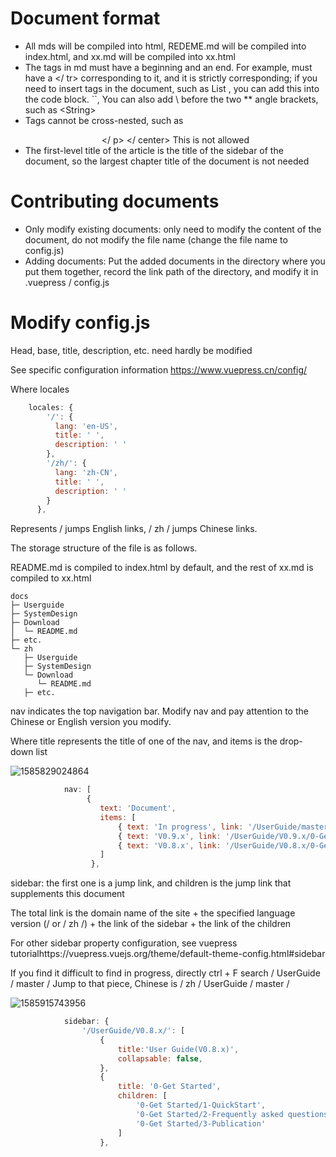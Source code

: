 <!--

    Licensed to the Apache Software Foundation (ASF) under one
    or more contributor license agreements.  See the NOTICE file
    distributed with this work for additional information
    regarding copyright ownership.  The ASF licenses this file
    to you under the Apache License, Version 2.0 (the
    "License"); you may not use this file except in compliance
    with the License.  You may obtain a copy of the License at

        http://www.apache.org/licenses/LICENSE-2.0

    Unless required by applicable law or agreed to in writing,
    software distributed under the License is distributed on an
    "AS IS" BASIS, WITHOUT WARRANTIES OR CONDITIONS OF ANY
    KIND, either express or implied.  See the License for the
    specific language governing permissions and limitations
    under the License.

-->
# Document format

- All mds will be compiled into html, REDEME.md will be compiled into index.html, and xx.md will be compiled into xx.html
- The tags in md must have a beginning and an end. For example, <tr> must have a </ tr> corresponding to it, and it is strictly corresponding; if you need to insert tags in the document, such as List <String>, you can add this into the code block.  ``, You can also add \ before the two ** angle brackets, such as \<String\>
-  Tags cannot be cross-nested, such as <p> <center> </ p> </ center> This is not allowed
- The first-level title of the article is the title of the sidebar of the document, so the largest chapter title of the document is not needed

# Contributing documents

- Only modify existing documents: only need to modify the content of the document, do not modify the file name (change the file name to config.js)
- Adding documents: Put the added documents in the directory where you put them together, record the link path of the directory, and modify it in .vuepress / config.js

# Modify config.js

Head, base, title, description, etc. need hardly be modified

See specific configuration information https://www.vuepress.cn/config/

 

Where locales

```js
	locales: {
		'/': {
		  lang: 'en-US', 
		  title: ' ',
		  description: ' '
		},
		'/zh/': {
		  lang: 'zh-CN',
		  title: ' ',
		  description: ' '
		}
	  },
```

Represents / jumps English links, / zh / jumps Chinese links.

The storage structure of the file is as follows.

README.md is compiled to index.html by default, and the rest of xx.md is compiled to xx.html

```
docs
├─ Userguide
├─ SystemDesign
├─ Download
│  └─ README.md
├─ etc.
└─ zh
   ├─ Userguide
   ├─ SystemDesign
   └─ Download
      └─ README.md
   ├─ etc.
```

nav indicates the top navigation bar. Modify nav and pay attention to the Chinese or English version you modify.

Where title represents the title of one of the nav, and items is the drop-down list

![1585829024864](https://user-images.githubusercontent.com/37333508/78358190-57d8ad80-75e5-11ea-87cb-48da2eb5383a.png)

```js
			nav: [
				 {
					text: 'Document',
					items: [
						{ text: 'In progress', link: '/UserGuide/master/0-Get Started/1-QuickStart' },
						{ text: 'V0.9.x', link: '/UserGuide/V0.9.x/0-Get Started/1-QuickStart' },
					    { text: 'V0.8.x', link: '/UserGuide/V0.8.x/0-Get Started/1-QuickStart'},
					]
				  },
```

sidebar: the first one is a jump link, and children is the jump link that supplements this document

The total link is the domain name of the site + the specified language version (/ or / zh /) + the link of the sidebar + the link of the children

For other sidebar property configuration, see vuepress tutorialhttps://vuepress.vuejs.org/theme/default-theme-config.html#sidebar

If you find it difficult to find in progress, directly ctrl + F search / UserGuide / master / Jump to that piece, Chinese is / zh / UserGuide / master /

![1585915743956](https://user-images.githubusercontent.com/37333508/78359162-121ce480-75e7-11ea-87ab-7ab61d5cda39.png)

```js
			sidebar: {
				'/UserGuide/V0.8.x/': [
					{
						title:'User Guide(V0.8.x)',
						collapsable: false,
					},
					{
						title: '0-Get Started',
						children: [
							'0-Get Started/1-QuickStart',
							'0-Get Started/2-Frequently asked questions',
							'0-Get Started/3-Publication'
						]
					},
```



